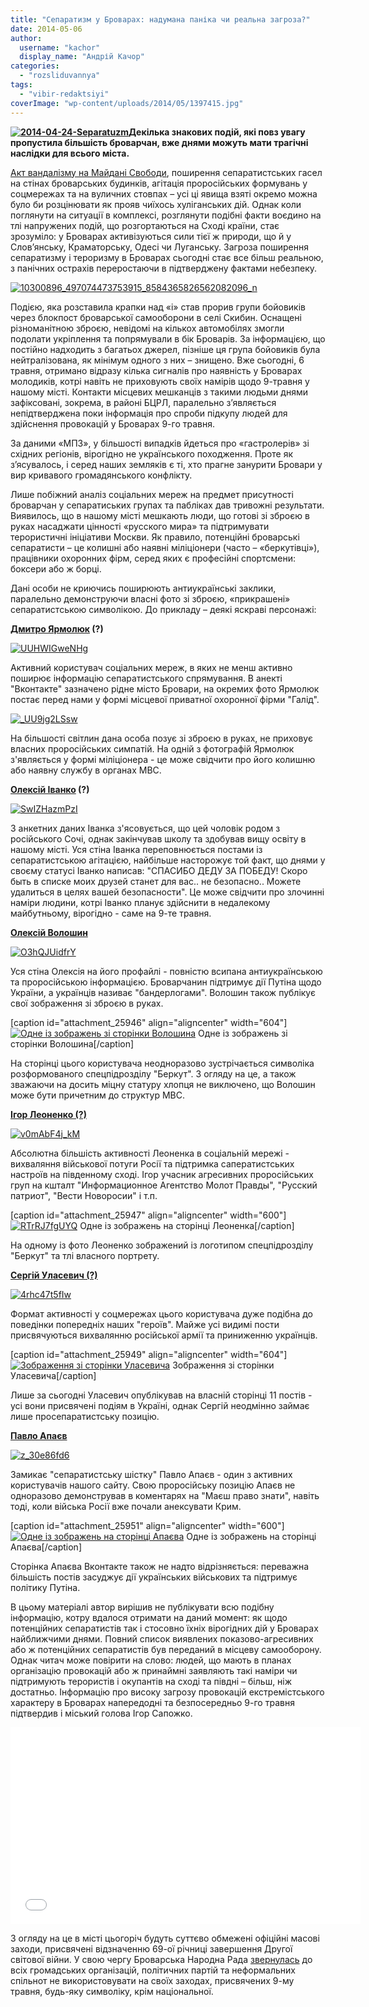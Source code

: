 ```yaml
---
title: "Сепаратизм у Броварах: надумана паніка чи реальна загроза?"
date: 2014-05-06
author: 
  username: "kachor"
  display_name: "Андрій Качор"
categories: 
  - "rozsliduvannya"
tags: 
  - "vibir-redaktsiyi"
coverImage: "wp-content/uploads/2014/05/1397415.jpg"
---
```


**[![2014-04-24-Separatuzm](https://mpz.brovary.org/wp-content/uploads/2014/05/2014-04-24-Separatuzm.jpg)](https://mpz.brovary.org/wp-content/uploads/2014/05/2014-04-24-Separatuzm.jpg)Декілька знакових подій, які повз увагу пропустила більшість броварчан, вже днями можуть мати трагічні наслідки для всього міста.**

[Акт вандалізму на Майдані Свободи](https://www.facebook.com/photo.php?fbid=497074473753915&set=a.141154756012557.26041.100003540999384&type=1&relevant_count=1), поширення сепаратистських гасел на стінах броварських будинків, агітація проросійських формувань у соцмережах та на вуличних стовпах – усі ці явища взяті окремо можна було би розцінювати як прояв чиїхось хуліганських дій. Однак коли поглянути на ситуації в комплексі, розглянути подібні факти воєдино на тлі напружених подій, що розгортаються на Сході країни, стає зрозуміло: у Броварах активізуються сили тієї ж природи, що й у Слов’янську, Краматорську, Одесі чи Луганську. Загроза поширення сепаратизму і тероризму в Броварах сьогодні стає все більш реальною, з панічних острахів переростаючи в підтверджену фактами небезпеку.

[![10300896_497074473753915_8584365826562082096_n](https://mpz.brovary.org/wp-content/uploads/2014/05/10300896_497074473753915_8584365826562082096_n.jpg)](https://mpz.brovary.org/wp-content/uploads/2014/05/10300896_497074473753915_8584365826562082096_n.jpg)

Подією, яка розставила крапки над «і» став прорив групи бойовиків через блокпост броварської самооборони в селі Скибин. Оснащені різноманітною зброєю, невідомі на кількох автомобілях змогли подолати укріплення та попрямували в бік Броварів. За інформацією, що постійно надходить з багатьох джерел, пізніше ця група бойовиків була нейтралізована, як мінімум одного з них – знищено. Вже сьогодні, 6 травня, отримано відразу кілька сигналів про наявність у Броварах молодиків, котрі навіть не приховують своїх намірів щодо 9-травня у нашому місті. Контакти місцевих мешканців з такими людьми днями зафіксовані, зокрема, в районі БЦРЛ, паралельно з’являється непідтверджена поки інформація про спроби підкупу людей для здійснення провокацій у Броварах 9-го травня.

За даними «МПЗ», у більшості випадків йдеться про «гастролерів» зі східних регіонів, вірогідно не українського походження. Проте як з’ясувалось, і серед наших земляків є ті, хто прагне занурити Бровари у вир кривавого громадянського конфлікту.

Лише побіжний аналіз соціальних мереж на предмет присутності броварчан у сепаратиських групах та пабліках дав тривожні результати. Виявилось, що в нашому місті мешкають люди, що готові зі зброєю в руках насаджати цінності «русского мира» та підтримувати терористичні ініціативи Москви. Як правило, потенційні броварські сепаратисти – це колишні або наявні міліціонери (часто – «беркутівці»), працівники охоронних фірм, серед яких є професійні спортсмени: боксери або ж борці.

Дані особи не криючись поширюють антиукраїнські заклики, паралельно демонструючи власні фото зі зброєю, «прикрашені»  сепаратистською символікою. До прикладу – деякі яскраві персонажі:

**[Дмитро Ярмолюк](https://vk.com/napoleon2110) (?)** 

[![UUHWIGweNHg](https://mpz.brovary.org/wp-content/uploads/2014/05/UUHWIGweNHg.jpg)](https://mpz.brovary.org/wp-content/uploads/2014/05/UUHWIGweNHg.jpg)

Активний користувач соціальних мереж, в яких не менш активно поширює інформацію сепаратистського спрямування. В анекті "Вконтакте" зазначено рідне місто Бровари, на окремих фото Ярмолюк постає перед нами у формі місцевої приватної охоронної фірми "Галід".

[![_UU9jg2LSsw](https://mpz.brovary.org/wp-content/uploads/2014/05/UU9jg2LSsw.jpg)](https://mpz.brovary.org/wp-content/uploads/2014/05/UU9jg2LSsw.jpg)

На більшості світлин дана особа позує зі зброєю в руках, не приховує власних проросійських симпатій. На одній з фотографій Ярмолюк з'являється у формі міліціонера - це може свідчити про його колишню або наявну службу в органах МВС.

**[Олексій Іванко](https://vk.com/denver_79) (?)**

[![SwIZHazmPzI](https://mpz.brovary.org/wp-content/uploads/2014/05/SwIZHazmPzI.jpg)](https://mpz.brovary.org/wp-content/uploads/2014/05/SwIZHazmPzI.jpg)

З анкетних даних Іванка з'ясовується, що цей чоловік родом з російського Сочі, однак закінчував школу та здобував вищу освіту в нашому місті. Уся стіна Іванка переповнюється постами із сепаратистською агітацією, найбільше насторожує той факт, що днями у своєму статусі Іванко написав: "СПАСИБО ДЕДУ ЗА ПОБЕДУ! Скоро быть в списке моих друзей станет для вас.. не безопасно.. Можете удалиться в целях вашей безопасности". Це може свідчити про злочинні наміри людини, котрі Іванко планує здійснити в недалекому майбутньому, вірогідно - саме на 9-те травня. 

[**Олексій Волошин**](https://vk.com/voloshin_a)

[![O3hQJUidfrY](https://mpz.brovary.org/wp-content/uploads/2014/05/O3hQJUidfrY.jpg)](https://mpz.brovary.org/wp-content/uploads/2014/05/O3hQJUidfrY.jpg)

Уся стіна Олексія на його профайлі - повністю всипана антиукраїнською та проросійською інформацією. Броварчанин підтримує дії Путіна щодо України, а українців називає "бандерлогами". Волошин також публікує свої зображення зі зброєю в руках.

\[caption id="attachment\_25946" align="aligncenter" width="604"\][![Одне із зображень зі сторінки Волошина](https://mpz.brovary.org/wp-content/uploads/2014/05/CjYq9mwZtTE.jpg)](https://mpz.brovary.org/wp-content/uploads/2014/05/CjYq9mwZtTE.jpg) Одне із зображень зі сторінки Волошина\[/caption\]

На сторінці цього користувача неодноразово зустрічається символіка розформованого спецпідрозділу "Беркут". З огляду на це, а також зважаючи на досить міцну статуру хлопця не виключено, що Волошин може бути причетним до структур МВС.

**[Ігор Леоненко (?)](https://vk.com/leonenko_83)**

[![v0mAbF4j_kM](https://mpz.brovary.org/wp-content/uploads/2014/05/v0mAbF4j_kM.jpg)](https://mpz.brovary.org/wp-content/uploads/2014/05/v0mAbF4j_kM.jpg)

Абсолютна більшість активності Леоненка в соціальній мережі - вихваляння військової потуги Росії та підтримка саператистських настроїв на південному сході. Ігор учасник агресивних проросійських груп на кшталт "Информационное Агентство Молот Правды", "Русский патриот", "Вести Новоросии" і т.п.

\[caption id="attachment\_25947" align="aligncenter" width="600"\][![RTrRJ7fgUYQ](https://mpz.brovary.org/wp-content/uploads/2014/05/RTrRJ7fgUYQ.jpg)](https://mpz.brovary.org/wp-content/uploads/2014/05/RTrRJ7fgUYQ.jpg) Одне із зображень на сторінці Леоненка\[/caption\]

На одному із фото Леоненко зображений із логотипом спецпідрозділу "Беркут" та тлі власного портрету.

[**Сергій Уласевич (?)**](https://vk.com/sergey_ulasevich)

[![4rhc47t5fIw](https://mpz.brovary.org/wp-content/uploads/2014/05/4rhc47t5fIw.jpg)](https://mpz.brovary.org/wp-content/uploads/2014/05/4rhc47t5fIw.jpg)

Формат активності у соцмережах цього користувача дуже подібна до поведінки попередніх наших "героїв". Майже усі видимі пости присвячуються вихвалянню російської армії та приниженню українців.

\[caption id="attachment\_25949" align="aligncenter" width="604"\][![Зображення зі сторінки Уласевича](https://mpz.brovary.org/wp-content/uploads/2014/05/BnRBag5be6c.jpg)](https://mpz.brovary.org/wp-content/uploads/2014/05/BnRBag5be6c.jpg) Зображення зі сторінки Уласевича\[/caption\]

Лише за сьогодні Уласевич опублікував на власній сторінці 11 постів - усі вони присвячені подіям в Україні, однак Сергій неодмінно займає лише просепаратистську позицію.

[**Павло Апаєв**](https://vk.com/id9106467)

[![z_30e86fd6](https://mpz.brovary.org/wp-content/uploads/2014/05/z_30e86fd6.jpg)](https://mpz.brovary.org/wp-content/uploads/2014/05/z_30e86fd6.jpg)

Замикає "сепаратистську шістку" Павло Апаєв - один з активних користувачів нашого сайту. Свою проросійську позицію Апаєв не одноразово демонстрував в коментарях на "Маєш право знати", навіть тоді, коли війська Росії вже почали анексувати Крим.

\[caption id="attachment\_25951" align="aligncenter" width="600"\][![Одне із зображень на сторінці Апаєва](https://mpz.brovary.org/wp-content/uploads/2014/05/7ogiIOE3N5k.jpg)](https://mpz.brovary.org/wp-content/uploads/2014/05/7ogiIOE3N5k.jpg) Одне із зображень на сторінці Апаєва\[/caption\]

Сторінка Апаєва Вконтакте також не надто відрізняється: переважна більшість постів засуджує дії українських військових та підтримує політику Путіна.

В цьому матеріалі автор вирішив не публікувати всю подібну інформацію, котру вдалося отримати на даний момент: як щодо потенційних сепаратистів так і стосовно їхніх вірогідних дій у Броварах найближчими днями. Повний список виявлених показово-агресивних або ж потенційних сепаратистів був переданий в місцеву самооборону. Однак читач може повірити на слово: людей, що мають в планах організацію провокацій або ж принаймні заявляють такі наміри чи підтримують терористів і окупантів на сході та півдні – більш, ніж достатньо. Інформацію про високу загрозу провокацій екстремістського характеру в Броварах напередодні та безпосередньо 9-го травня підтвердив і міський голова Ігор Сапожко.

<iframe src="//www.youtube.com/embed/af_dqY0EoGc" width="560" height="315" frameborder="0" allowfullscreen="allowfullscreen"></iframe>

З огляду на це в місті цьогоріч будуть суттєво обмежені офіційні масові заходи, присвячені відзначенню 69-ої річниці завершення Другої світової війни. У свою чергу Броварська Народна Рада [звернулась](https://mpz.brovary.org/narodna-rada-zasteregla-vladu-brovariv-vid-mozhlivih-provokatsiy-9-go-travnya/) до всіх громадських організацій, політичних партій та неформальних спільнот не використовувати на своїх заходах, присвячених 9-му травня, будь-яку символіку, крім національної.
